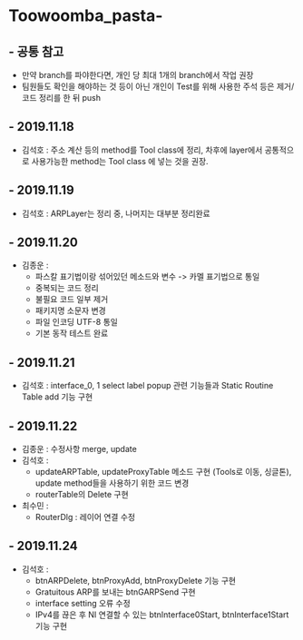 # Toowoomba_pasta-
## - 공통 참고
  - 만약 branch를 파야한다면, 개인 당 최대 1개의 branch에서 작업 권장
  - 팀원들도 확인을 해야하는 것 등이 아닌 개인이 Test를 위해 사용한 주석 등은 제거/코드 정리를 한 뒤 push

## - 2019.11.18
  - 김석호 : 주소 계산 등의 method를 Tool class에 정리, 차후에 layer에서 공통적으로 사용가능한 method는 Tool class 에 넣는 것을 권장.

## - 2019.11.19
  - 김석호 : ARPLayer는 정리 중, 나머지는 대부분 정리완료
## - 2019.11.20
  - 김종운 :
      * 파스칼 표기법이랑 섞어있던 메소드와 변수 -> 카멜 표기법으로 통일  
      * 중복되는 코드 정리  
      * 불필요 코드 일부 제거  
      * 패키지명 소문자 변경  
      * 파일 인코딩 UTF-8 통일  
      * 기본 동작 테스트 완료
## - 2019.11.21
  - 김석호 : interface_0, 1 select label popup 관련 기능들과 Static Routine Table add 기능 구현
## - 2019.11.22
  - 김종운 : 수정사항 merge, update
  - 김석호 : 
      * updateARPTable, updateProxyTable 메소드 구현 (Tools로 이동, 싱글톤), update method들을 사용하기 위한 코드 변경  
      * routerTable의 Delete 구현
  - 최수민 :
      * RouterDlg : 레이어 연결 수정
## - 2019.11.24
  - 김석호 : 
      * btnARPDelete, btnProxyAdd, btnProxyDelete 기능 구현  
      * Gratuitous ARP를 보내는 btnGARPSend 구현  
      * interface setting 오류 수정
      * IPv4를 끊은 후 NI 연결할 수 있는 btnInterface0Start, btnInterface1Start 기능 구현
